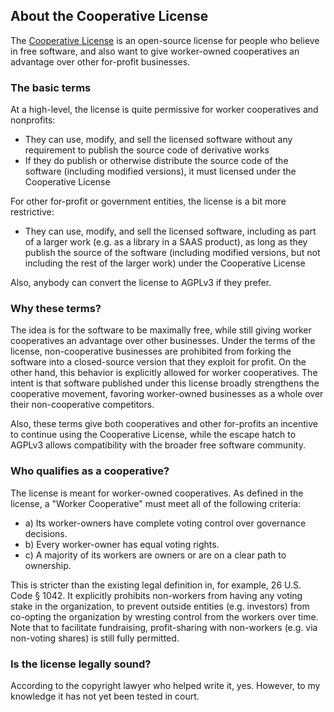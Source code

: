 ## About the Cooperative License

The [Cooperative License](cooperative-license.md) is an open-source license for people who believe in free software, and also want to give worker-owned cooperatives an advantage over other for-profit businesses.

### The basic terms

At a high-level, the license is quite permissive for worker cooperatives and nonprofits:
- They can use, modify, and sell the licensed software without any requirement to publish the source code of derivative works
- If they do publish or otherwise distribute the source code of the software (including modified versions), it must licensed under the Cooperative License

For other for-profit or government entities, the license is a bit more restrictive:
- They can use, modify, and sell the licensed software, including as part of a larger work (e.g. as a library in a SAAS product), as long as they publish the source of the software (including modified versions, but not including the rest of the larger work) under the Cooperative License

Also, anybody can convert the license to AGPLv3 if they prefer.

### Why these terms?

The idea is for the software to be maximally free, while still giving worker cooperatives an advantage over other businesses. Under the terms of the license, non-cooperative businesses are prohibited from forking the software into a closed-source version that they exploit for profit. On the other hand, this behavior is explicitly allowed for worker cooperatives. The intent is that software published under this license broadly strengthens the cooperative movement, favoring worker-owned businesses as a whole over their non-cooperative competitors.

Also, these terms give both cooperatives and other for-profits an incentive to continue using the Cooperative License, while the escape hatch to AGPLv3 allows compatibility with the broader free software community.

### Who qualifies as a cooperative?

The license is meant for worker-owned cooperatives. As defined in the license, a "Worker Cooperative" must meet all of the following criteria:
- a) Its worker-owners have complete voting control over governance decisions.
- b) Every worker-owner has equal voting rights.
- c) A majority of its workers are owners or are on a clear path to ownership.

This is stricter than the existing legal definition in, for example, 26 U.S. Code § 1042. It explicitly prohibits non-workers from having any voting stake in the organization, to prevent outside entities (e.g. investors) from co-opting the organization by wresting control from the workers over time. Note that to facilitate fundraising, profit-sharing with non-workers (e.g. via non-voting shares) is still fully permitted.

### Is the license legally sound?

According to the copyright lawyer who helped write it, yes. However, to my knowledge it has not yet been tested in court.
